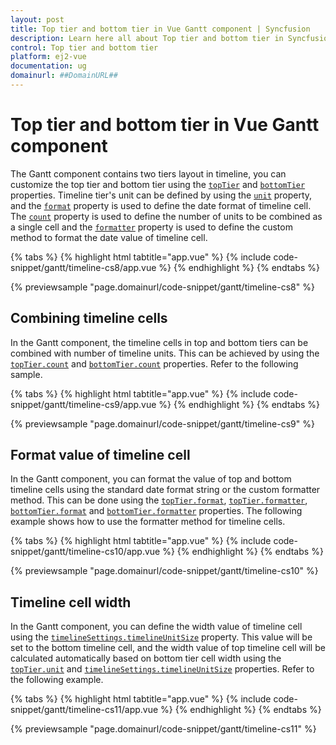 ```yaml
---
layout: post
title: Top tier and bottom tier in Vue Gantt component | Syncfusion
description: Learn here all about Top tier and bottom tier in Syncfusion Vue Gantt component of Syncfusion Essential JS 2 and more.
control: Top tier and bottom tier 
platform: ej2-vue
documentation: ug
domainurl: ##DomainURL##
---
```


# Top tier and bottom tier in Vue Gantt component

The Gantt component contains two tiers layout in timeline, you can customize the top tier and bottom tier using the [`topTier`](https://ej2.syncfusion.com/vue/documentation/api/gantt/timelineSettings/#toptier) and [`bottomTier`](https://ej2.syncfusion.com/vue/documentation/api/gantt/timelineSettings/#bottomtier) properties. Timeline tier's unit can be defined by using the [`unit`](https://ej2.syncfusion.com/vue/documentation/api/gantt/timelineTierSettings/#unit) property, and the [`format`](https://ej2.syncfusion.com/vue/documentation/api/gantt/timelineTierSettings/#format) property is used to define the date format of timeline cell. The [`count`](https://ej2.syncfusion.com/vue/documentation/api/gantt/timelineTierSettings/#count) property is used to define the number of units to be combined as a single cell and the [`formatter`](https://ej2.syncfusion.com/vue/documentation/api/gantt/timelineTierSettings/#formatter) property is used to define the custom method to format the date value of timeline cell.

{% tabs %}
{% highlight html tabtitle="app.vue" %}
{% include code-snippet/gantt/timeline-cs8/app.vue %}
{% endhighlight %}
{% endtabs %}
        
{% previewsample "page.domainurl/code-snippet/gantt/timeline-cs8" %}

## Combining timeline cells

In the Gantt component, the timeline cells in top and bottom tiers can be combined with number of timeline units. This can be achieved by using the [`topTier.count`](https://ej2.syncfusion.com/vue/documentation/api/gantt/timelineTierSettings/#count) and [`bottomTier.count`](https://ej2.syncfusion.com/vue/documentation/api/gantt/timelineTierSettings/#count) properties. Refer to the following sample.

{% tabs %}
{% highlight html tabtitle="app.vue" %}
{% include code-snippet/gantt/timeline-cs9/app.vue %}
{% endhighlight %}
{% endtabs %}
        
{% previewsample "page.domainurl/code-snippet/gantt/timeline-cs9" %}

## Format value of timeline cell

In the Gantt component, you can format the value of top and bottom timeline cells using the standard date format string or the custom formatter method. This can be done using the [`topTier.format`](https://ej2.syncfusion.com/vue/documentation/api/gantt/timelineTierSettings/#format), [`topTier.formatter`](https://ej2.syncfusion.com/vue/documentation/api/gantt/timelineTierSettings/#formatter), [`bottomTier.format`](https://ej2.syncfusion.com/vue/documentation/api/gantt/timelineTierSettings/#format) and [`bottomTier.formatter`](https://ej2.syncfusion.com/vue/documentation/api/gantt/timelineTierSettings/#formatter) properties. The following example shows how to use the formatter method for timeline cells.

{% tabs %}
{% highlight html tabtitle="app.vue" %}
{% include code-snippet/gantt/timeline-cs10/app.vue %}
{% endhighlight %}
{% endtabs %}
        
{% previewsample "page.domainurl/code-snippet/gantt/timeline-cs10" %}

## Timeline cell width

In the Gantt component, you can define the width value of timeline cell using the [`timelineSettings.timelineUnitSize`](https://ej2.syncfusion.com/vue/documentation/api/gantt/timelineSettings/#timelineunitsize) property. This value will be set to the bottom timeline cell, and the width value of top timeline cell will be calculated automatically based on bottom tier cell width using the [`topTier.unit`](https://ej2.syncfusion.com/vue/documentation/api/gantt/timelineTierSettings/#unit) and [`timelineSettings.timelineUnitSize`](https://ej2.syncfusion.com/vue/documentation/api/gantt/timelineSettings/#timelineunitsize) properties. Refer to the following example.

{% tabs %}
{% highlight html tabtitle="app.vue" %}
{% include code-snippet/gantt/timeline-cs11/app.vue %}
{% endhighlight %}
{% endtabs %}
        
{% previewsample "page.domainurl/code-snippet/gantt/timeline-cs11" %}